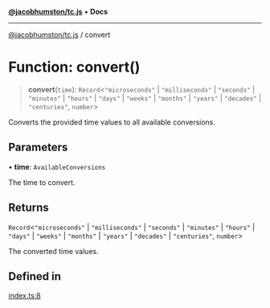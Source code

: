 [**@jacobhumston/tc.js**](../README.md) • **Docs**

---

[@jacobhumston/tc.js](../globals.md) / convert

# Function: convert()

> **convert**(`time`): `Record`\<`"microseconds"` \| `"milliseconds"` \| `"seconds"` \| `"minutes"` \| `"hours"` \| `"days"` \| `"weeks"` \| `"months"` \| `"years"` \| `"decades"` \| `"centuries"`, `number`\>

Converts the provided time values to all available conversions.

## Parameters

• **time**: `AvailableConversions`

The time to convert.

## Returns

`Record`\<`"microseconds"` \| `"milliseconds"` \| `"seconds"` \| `"minutes"` \| `"hours"` \| `"days"` \| `"weeks"` \| `"months"` \| `"years"` \| `"decades"` \| `"centuries"`, `number`\>

The converted time values.

## Defined in

[index.ts:8](https://github.com/jacobhumston/tc.js/blob/79a5a3b0a72caa4bc5975a04426fec9285a7dafb/src/index.ts#L8)

